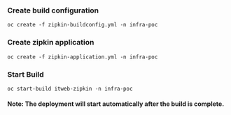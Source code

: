 ### Create build configuration

	oc create -f zipkin-buildconfig.yml -n infra-poc


### Create zipkin application

	oc create -f zipkin-application.yml -n infra-poc 
	
### Start Build

	oc start-build itweb-zipkin -n infra-poc
	
#### Note: The deployment will start automatically after the build is complete.		